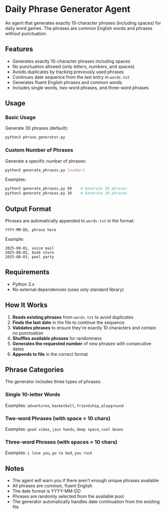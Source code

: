 # Daily Phrase Generator Agent

An agent that generates exactly 10-character phrases (including spaces) for daily word games. The phrases are common English words and phrases without punctuation.

## Features

- Generates exactly 10-character phrases including spaces
- No punctuation allowed (only letters, numbers, and spaces)
- Avoids duplicates by tracking previously used phrases
- Continues date sequence from the last entry in `words.txt`
- Generates fluent English phrases and common words
- Includes single words, two-word phrases, and three-word phrases

## Usage

### Basic Usage
Generate 30 phrases (default):
```bash
python3 phrase_generator.py
```

### Custom Number of Phrases
Generate a specific number of phrases:
```bash
python3 generate_phrases.py [number]
```

Examples:
```bash
python3 generate_phrases.py 50    # Generate 50 phrases
python3 generate_phrases.py 10    # Generate 10 phrases
```

## Output Format

Phrases are automatically appended to `words.txt` in the format:
```
YYYY-MM-DD, phrase here
```

Example:
```
2025-08-01, voice mail
2025-08-02, book store
2025-08-03, pool party
```

## Requirements

- Python 3.x
- No external dependencies (uses only standard library)

## How It Works

1. **Reads existing phrases** from `words.txt` to avoid duplicates
2. **Finds the last date** in the file to continue the sequence
3. **Validates phrases** to ensure they're exactly 10 characters and contain no punctuation
4. **Shuffles available phrases** for randomness
5. **Generates the requested number** of new phrases with consecutive dates
6. **Appends to file** in the correct format

## Phrase Categories

The generator includes three types of phrases:

### Single 10-letter Words
Examples: `adventures`, `basketball`, `friendship`, `playground`

### Two-word Phrases (with space = 10 chars)
Examples: `good vibes`, `jazz hands`, `deep space`, `cool beans`

### Three-word Phrases (with spaces = 10 chars)
Examples: `i love you`, `go to bed`, `you rock`

## Notes

- The agent will warn you if there aren't enough unique phrases available
- All phrases are common, fluent English
- The date format is YYYY-MM-DD
- Phrases are randomly selected from the available pool
- The generator automatically handles date continuation from the existing file

